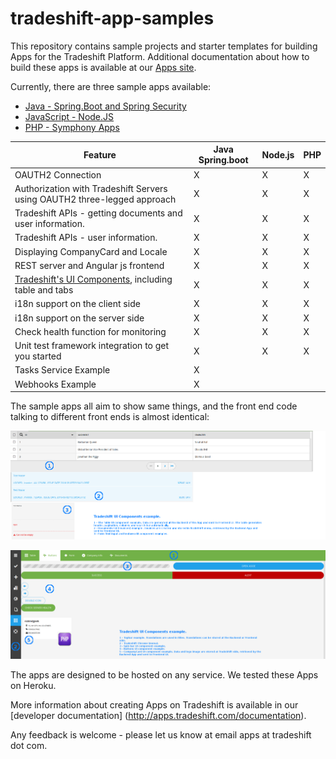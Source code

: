 # tradeshift-app-samples

This repository contains sample projects and starter templates for building Apps for the Tradeshift Platform.  Additional documentation about how to build these apps is available at our [Apps site](http://apps.tradeshift.com). 

Currently, there are three sample apps available: 
* [Java - Spring.Boot and Spring Security](java-springboot) 
* [JavaScript - Node.JS](javascript/nodejs)
* [PHP - Symphony Apps](php-symfony)


| Feature   | Java Spring.boot | Node.js | PHP
| -------  |  -------   | -----------   | -----------
|OAUTH2 Connection | X | X | X 
|Authorization with Tradeshift Servers using OAUTH2 three-legged approach  | X | X | X 
| Tradeshift APIs - getting documents and user information.  | X | X | X 
| Tradeshift APIs - user information.  | X | X | X 
| Displaying CompanyCard and Locale  | X | X | X
| REST server and Angular js frontend  | X | X | X 
| [Tradeshift's UI Components](http://ui.tradeshift.com), including table and tabs  | X | X | X 
| i18n support on the client side  | X | X | X 
| i18n support on the server side  | X | X | X 
| Check health function for monitoring  | X | X | X 
| Unit test framework integration to get you started  | X | X | X 
| Tasks Service Example  | X |  |  
| Webhooks Example  | X |  |  


The sample apps all aim to show same things, and the front end code talking to different front ends is almost identical: 

![Screnshot1](php-symfony/screenshots/Sample_App_Table_Documents_Form.png)

![Screnshot2](php-symfony/screenshots/Sample_App_Buttons_And_Company_Card.png)

The apps are designed to be hosted on any service.  We tested these Apps on Heroku. 

More information about creating Apps on Tradeshift is available in our [developer documentation] (http://apps.tradeshift.com/documentation).  

Any feedback is welcome - please let us know at email apps at tradeshift dot com.  
